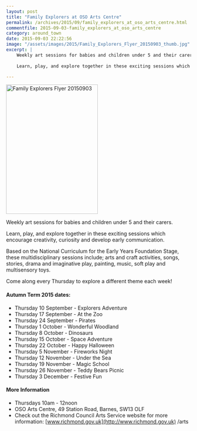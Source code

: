 ```yaml
---
layout: post
title: "Family Explorers at OSO Arts Centre"
permalink: /archives/2015/09/family_explorers_at_oso_arts_centre.html
commentfile: 2015-09-03-family_explorers_at_oso_arts_centre
category: around_town
date: 2015-09-03 22:22:56
image: "/assets/images/2015/Family_Explorers_Flyer_20150903_thumb.jpg"
excerpt: |
    Weekly art sessions for babies and children under 5 and their carers.
    
    Learn, play, and explore together in these exciting sessions which encourage creativity, curiosity and develop early communication.

---
```


<a href="/assets/images/2015/Family_Explorers_Flyer_20150903.jpg" title="See larger version of - Family Explorers Flyer 20150903"><img src="/assets/images/2015/Family_Explorers_Flyer_20150903_thumb.jpg" width="250" height="353" alt="Family Explorers Flyer 20150903" class="photo right" /></a>

Weekly art sessions for babies and children under 5 and their carers.

Learn, play, and explore together in these exciting sessions which encourage creativity, curiosity and develop early communication.

Based on the National Curriculum for the Early Years Foundation Stage, these multidisciplinary sessions include; arts and craft activities, songs, stories, drama and imaginative play, painting, music, soft play and multisensory toys.

Come along every Thursday to explore a different theme each week!

#### Autumn Term 2015 dates:

-   Thursday 10 September - Explorers Adventure
-   Thursday 17 September - At the Zoo
-   Thursday 24 September - Pirates
-   Thursday 1 October - Wonderful Woodland
-   Thursday 8 October - Dinosaurs
-   Thursday 15 October - Space Adventure
-   Thursday 22 October - Happy Halloween
-   Thursday 5 November - Fireworks Night
-   Thursday 12 November - Under the Sea
-   Thursday 19 November - Magic School
-   Thursday 26 November - Teddy Bears Picnic
-   Thursday 3 December - Festive Fun

#### More Information

-   Thursdays 10am - 12noon
-   OSO Arts Centre, 49 Station Road, Barnes, SW13 OLF
-   Check out the Richmond Council Arts Service website for more information: [www.richmond.gov.uk](http://www.richmond.gov.uk) /arts
